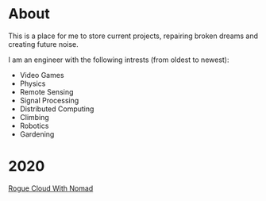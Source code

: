 <!-- generate useing https://markdowntohtml.com/  -->

# About
This is a place for me to store current projects, repairing broken dreams and creating future noise.

I am an engineer with the following intrests (from oldest to newest):
- Video Games
- Physics
- Remote Sensing
- Signal Processing
- Distributed Computing
- Climbing
- Robotics
- Gardening

# 2020

[Rogue Cloud With Nomad](pages/nomad/main.html)